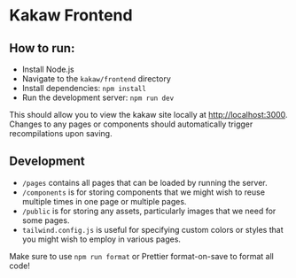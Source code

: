 # Kakaw Frontend

## How to run:

- Install Node.js
- Navigate to the `kakaw/frontend` directory
- Install dependencies: `npm install`
- Run the development server: `npm run dev`

This should allow you to view the kakaw site locally at [http://localhost:3000](http://localhost:3000). Changes to any pages or components should automatically trigger recompilations upon saving.

## Development

- `/pages` contains all pages that can be loaded by running the server.
- `/components` is for storing components that we might wish to reuse multiple times in one page or multiple pages.
- `/public` is for storing any assets, particularly images that we need for some pages.
- `tailwind.config.js` is useful for specifying custom colors or styles that you might wish to employ in various pages.

Make sure to use `npm run format` or Prettier format-on-save to format all code!

